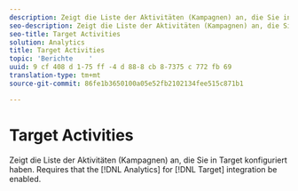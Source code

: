 ```yaml
---
description: Zeigt die Liste der Aktivitäten (Kampagnen) an, die Sie in Target konfiguriert haben. Setzt voraus, dass die Analytics für Target-Integration aktiviert ist.
seo-description: Zeigt die Liste der Aktivitäten (Kampagnen) an, die Sie in Target konfiguriert haben. Setzt voraus, dass die Analytics für Target-Integration aktiviert ist.
seo-title: Target Activities
solution: Analytics
title: Target Activities
topic: 'Berichte    '
uuid: 9 cf 408 d 1-75 ff -4 d 88-8 cb 8-7375 c 772 fb 69
translation-type: tm+mt
source-git-commit: 86fe1b3650100a05e52fb2102134fee515c871b1

---
```



# Target Activities

Zeigt die Liste der Aktivitäten (Kampagnen) an, die Sie in Target konfiguriert haben. Requires that the [!DNL Analytics] for [!DNL Target] integration be enabled.

